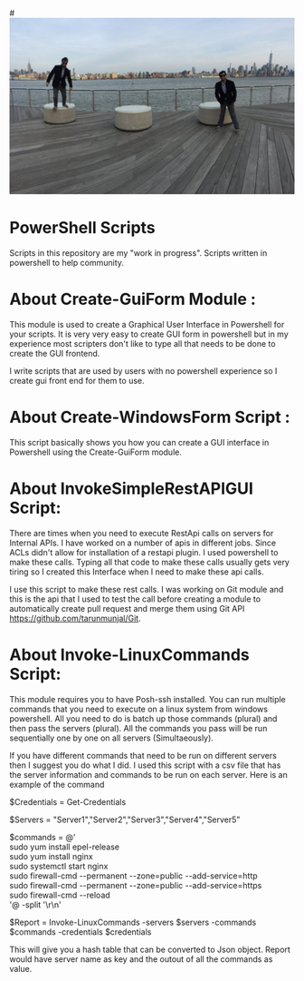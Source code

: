 #![tarun](tarun.jpg)
# PowerShell Scripts
Scripts in this repository are my "work in progress". 
Scripts written in powershell to help community.

About Create-GuiForm Module :
=============================
  This module is used to create a Graphical User Interface in Powershell for your scripts. It is very very easy to create GUI form in powershell but in my experience most scripters don't like to type all that needs to be done to create the GUI frontend.
  
  I write scripts that are used by users with no powershell experience so I create gui front end for them to use.


About Create-WindowsForm Script :
=================================
  This script basically shows you how you can create a GUI interface in Powershell using the Create-GuiForm module.


About InvokeSimpleRestAPIGUI Script:
====================================
  There are times when you need to execute RestApi calls on servers for Internal APIs. I have worked on a number of apis in different jobs. Since ACLs didn't allow for installation of a restapi plugin. I used powershell to make these calls. Typing all that code to make these calls usually gets very tiring so I created this Interface when I need to make these api calls.
  
  I use this script to make these rest calls. I was working on Git module and this is the api that I used to test the call before creating a module to automatically create pull request and merge them using Git API https://github.com/tarunmunjal/Git. 

About Invoke-LinuxCommands Script:
====================================
This module requires you to have Posh-ssh installed. You can run multiple commands that you need to execute on a linux system from windows powershell. All you need to do is batch up those commands (plural) and then pass the servers (plural). All the commands you pass will be run sequentially one by one on all servers (Simultaeously). 

If you have different commands that need to be run on different servers then I suggest you do what I did. I used this script with a csv file that has the server information and commands to be run on each server. 
Here is an example of the command

$Credentials = Get-Credentials

$Servers = "Server1","Server2","Server3","Server4","Server5"

$commands = @' <br />
sudo yum install epel-release <br />
sudo yum install nginx <br />
sudo systemctl start nginx <br />
sudo firewall-cmd --permanent --zone=public --add-service=http <br />
sudo firewall-cmd --permanent --zone=public --add-service=https <br />
sudo firewall-cmd --reload <br />
'@ -split '\r\n' <br />

$Report = Invoke-LinuxCommands -servers $servers -commands $commands -credentials $credentials

This will give you a hash table that can be converted to Json object. Report would have server name as key and the outout of all the commands as value.
